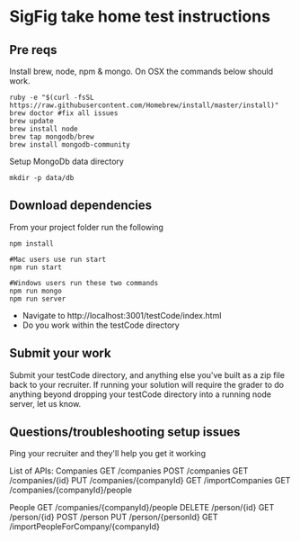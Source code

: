 # SigFig take home test instructions

## Pre reqs
Install brew, node, npm & mongo. On OSX the commands below should work.

```
ruby -e "$(curl -fsSL https://raw.githubusercontent.com/Homebrew/install/master/install)"
brew doctor #fix all issues
brew update
brew install node
brew tap mongodb/brew
brew install mongodb-community
```

Setup MongoDb data directory
```
mkdir -p data/db
```

## Download dependencies
From your project folder run the following
```
npm install

#Mac users use run start
npm run start

#Windows users run these two commands
npm run mongo
npm run server
```
* Navigate to http://localhost:3001/testCode/index.html
* Do you work within the testCode directory

## Submit your work
Submit your testCode directory, and anything else you've built as a zip file back to your recruiter. If running your solution will require the grader to do anything beyond dropping your testCode directory into a running node server, let us know.


## Questions/troubleshooting setup issues
Ping your recruiter and they'll help you get it working

List of APIs:
Companies
GET /companies
POST /companies
GET /companies/{id}
PUT /companies/{companyId}
GET /importCompanies
GET /companies/{companyId}/people

People
GET /companies/{companyId}/people
DELETE /person/{id}
GET /person/{id}
POST /person
PUT /person/{personId}
GET /importPeopleForCompany/{companyId}

